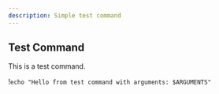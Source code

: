 ```yaml
---
description: Simple test command
---
```


## Test Command

This is a test command.

!`echo "Hello from test command with arguments: $ARGUMENTS"`